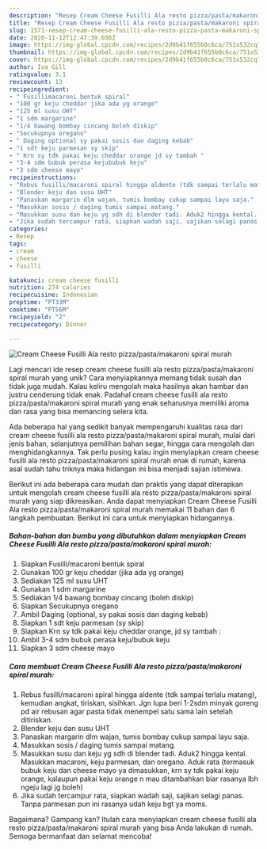 ```yaml
---
description: "Resep Cream Cheese Fusilli Ala resto pizza/pasta/makaroni spiral murah yang Enak Banget"
title: "Resep Cream Cheese Fusilli Ala resto pizza/pasta/makaroni spiral murah yang Enak Banget"
slug: 1571-resep-cream-cheese-fusilli-ala-resto-pizza-pasta-makaroni-spiral-murah-yang-enak-banget
date: 2020-11-12T12:47:39.036Z
image: https://img-global.cpcdn.com/recipes/2d9b41f655b0c6ca/751x532cq70/cream-cheese-fusilli-ala-resto-pizzapastamakaroni-spiral-murah-foto-resep-utama.jpg
thumbnail: https://img-global.cpcdn.com/recipes/2d9b41f655b0c6ca/751x532cq70/cream-cheese-fusilli-ala-resto-pizzapastamakaroni-spiral-murah-foto-resep-utama.jpg
cover: https://img-global.cpcdn.com/recipes/2d9b41f655b0c6ca/751x532cq70/cream-cheese-fusilli-ala-resto-pizzapastamakaroni-spiral-murah-foto-resep-utama.jpg
author: Iva Gill
ratingvalue: 3.1
reviewcount: 13
recipeingredient:
- " Fusillimacaroni bentuk spiral"
- "100 gr keju cheddar jika ada yg orange"
- "125 ml susu UHT"
- "1 sdm margarine"
- "1/4 bawang bombay cincang boleh diskip"
- "Secukupnya oregano"
- " Daging optional sy pakai sosis dan daging kebab"
- "1 sdt keju parmesan sy skip"
- " Krn sy tdk pakai keju cheddar orange jd sy tambah "
- "3-4 sdm bubuk perasa kejububuk keju"
- "3 sdm cheese mayo"
recipeinstructions:
- "Rebus fusilli/macaroni spiral hingga aldente (tdk sampai terlalu matang), kemudian angkat, tiriskan, sisihkan. Jgn lupa beri 1-2sdm minyak goreng pd air rebusan agar pasta tidak menempel satu sama lain setelah ditiriskan."
- "Blender keju dan susu UHT"
- "Panaskan margarin dlm wajan, tumis bombay cukup sampai layu saja."
- "Masukkan sosis / daging tumis sampai matang."
- "Masukkan susu dan keju yg sdh di blender tadi. Aduk2 hingga kental. Masukkan macaroni, keju parmesan, dan oregano. Aduk rata (termasuk bubuk keju dan cheese mayo ya dimasukkan, krn sy tdk pakai keju orange, kalaupun pakai keju orange n mau ditambahkan biar rasanya lbh ngeju lagi jg boleh)"
- "Jika sudah tercampur rata, siapkan wadah saji, sajikan selagi panas. Tanpa parmesan pun ini rasanya udah keju bgt ya moms."
categories:
- Resep
tags:
- cream
- cheese
- fusilli

katakunci: cream cheese fusilli 
nutrition: 274 calories
recipecuisine: Indonesian
preptime: "PT33M"
cooktime: "PT56M"
recipeyield: "2"
recipecategory: Dinner

---
```



![Cream Cheese Fusilli Ala resto pizza/pasta/makaroni spiral murah](https://img-global.cpcdn.com/recipes/2d9b41f655b0c6ca/751x532cq70/cream-cheese-fusilli-ala-resto-pizzapastamakaroni-spiral-murah-foto-resep-utama.jpg)

Lagi mencari ide resep cream cheese fusilli ala resto pizza/pasta/makaroni spiral murah yang unik? Cara menyiapkannya memang tidak susah dan tidak juga mudah. Kalau keliru mengolah maka hasilnya akan hambar dan justru cenderung tidak enak. Padahal cream cheese fusilli ala resto pizza/pasta/makaroni spiral murah yang enak seharusnya memiliki aroma dan rasa yang bisa memancing selera kita.

Ada beberapa hal yang sedikit banyak mempengaruhi kualitas rasa dari cream cheese fusilli ala resto pizza/pasta/makaroni spiral murah, mulai dari jenis bahan, selanjutnya pemilihan bahan segar, hingga cara mengolah dan menghidangkannya. Tak perlu pusing kalau ingin menyiapkan cream cheese fusilli ala resto pizza/pasta/makaroni spiral murah enak di rumah, karena asal sudah tahu triknya maka hidangan ini bisa menjadi sajian istimewa.




Berikut ini ada beberapa cara mudah dan praktis yang dapat diterapkan untuk mengolah cream cheese fusilli ala resto pizza/pasta/makaroni spiral murah yang siap dikreasikan. Anda dapat menyiapkan Cream Cheese Fusilli Ala resto pizza/pasta/makaroni spiral murah memakai 11 bahan dan 6 langkah pembuatan. Berikut ini cara untuk menyiapkan hidangannya.

<!--inarticleads1-->

##### Bahan-bahan dan bumbu yang dibutuhkan dalam menyiapkan Cream Cheese Fusilli Ala resto pizza/pasta/makaroni spiral murah:

1. Siapkan  Fusilli/macaroni bentuk spiral
1. Gunakan 100 gr keju cheddar (jika ada yg orange)
1. Sediakan 125 ml susu UHT
1. Gunakan 1 sdm margarine
1. Sediakan 1/4 bawang bombay cincang (boleh diskip)
1. Siapkan Secukupnya oregano
1. Ambil  Daging (optional, sy pakai sosis dan daging kebab)
1. Siapkan 1 sdt keju parmesan (sy skip)
1. Siapkan  Krn sy tdk pakai keju cheddar orange, jd sy tambah :
1. Ambil 3-4 sdm bubuk perasa keju/bubuk keju
1. Siapkan 3 sdm cheese mayo




<!--inarticleads2-->

##### Cara membuat Cream Cheese Fusilli Ala resto pizza/pasta/makaroni spiral murah:

1. Rebus fusilli/macaroni spiral hingga aldente (tdk sampai terlalu matang), kemudian angkat, tiriskan, sisihkan. Jgn lupa beri 1-2sdm minyak goreng pd air rebusan agar pasta tidak menempel satu sama lain setelah ditiriskan.
1. Blender keju dan susu UHT
1. Panaskan margarin dlm wajan, tumis bombay cukup sampai layu saja.
1. Masukkan sosis / daging tumis sampai matang.
1. Masukkan susu dan keju yg sdh di blender tadi. Aduk2 hingga kental. Masukkan macaroni, keju parmesan, dan oregano. Aduk rata (termasuk bubuk keju dan cheese mayo ya dimasukkan, krn sy tdk pakai keju orange, kalaupun pakai keju orange n mau ditambahkan biar rasanya lbh ngeju lagi jg boleh)
1. Jika sudah tercampur rata, siapkan wadah saji, sajikan selagi panas. Tanpa parmesan pun ini rasanya udah keju bgt ya moms.




Bagaimana? Gampang kan? Itulah cara menyiapkan cream cheese fusilli ala resto pizza/pasta/makaroni spiral murah yang bisa Anda lakukan di rumah. Semoga bermanfaat dan selamat mencoba!
